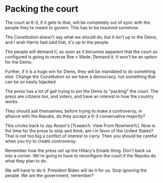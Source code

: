 # Packing the court
The court at 6-3, if it gets to that, will be completely out of sync with the people they're meant to govern. This has to be resolved somehow. 

The Constitution doesn't say what we should do, but it isn't up to the Dems, and I wish Harris had said that, it's up to the people.

The people will demand it, as soon as it becomes apparent that the court as configured is going to reverse Roe v Wade. Demand it. It won't be an option for the Dems.

Further, if it is a huge win for Dems, they will be mandated to do something else. Change the Constitution so we have a democracy, not something that can be so easily hijacked.

The press has a lot of gall trying to pin the Dems to "packing" the court. The press are citizens too, and voters, and have an interest in how the country works.

They should ask themselves, before trying to make a controversy, in alliance with the Repubs, do they accept a 6-3 conservative majority?

This circles back to Jay Rosen's [%search: View From Nowhere%]. Now is the time for the press to stop and think, am I in favor of the United States? That is not too big a conflict of interest to carry. Then you should be careful when you try to create controversy.

Remember how the press set up the Hillary's Emails thing. Don't back us into a corner. We're going to have to reconfigure the court if the Repubs do what they plan to do.

We will have to do it. President Biden will do it for us. Stop ignoring the people. We are the government, remember?

